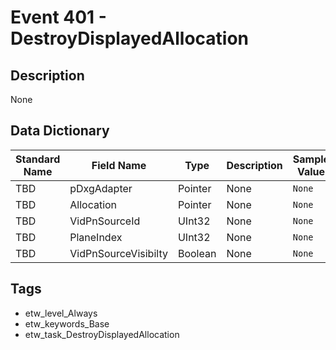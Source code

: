# Event 401 - DestroyDisplayedAllocation

## Description
None

## Data Dictionary
|Standard Name|Field Name|Type|Description|Sample Value|
|---|---|---|---|---|
|TBD|pDxgAdapter|Pointer|None|`None`|
|TBD|Allocation|Pointer|None|`None`|
|TBD|VidPnSourceId|UInt32|None|`None`|
|TBD|PlaneIndex|UInt32|None|`None`|
|TBD|VidPnSourceVisibilty|Boolean|None|`None`|

## Tags
* etw_level_Always
* etw_keywords_Base
* etw_task_DestroyDisplayedAllocation